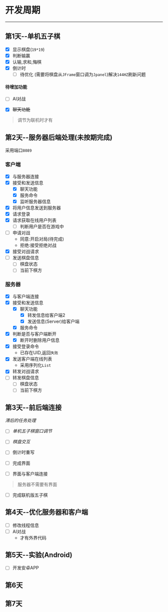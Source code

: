 

# 开发周期

--------

## 第1天--单机五子棋

- [x] 显示棋盘(`19*19`)
- [x] 判断输赢
- [x] 认输,求和,悔棋
- [x] 倒计时
  - [ ] 待优化	(需要将棋盘从`JFrame`窗口调为`Jpanel`)解决`144HZ`刷新问题

#### 待增加功能

- [ ] AI对战

- [x] ~~聊天功能~~

 > 调节为联机时才有

## 第2天--服务器后端处理(未按期完成)

采用端口`8089`

### 客户端

- [x] 与服务器连接
- [x] 接受和发送信息
  - [x] 聊天功能
  - [x] 服务命令
  - [x] 监听服务器信息
- [x] 将用户信息发送到服务器
- [x] 请求登录
- [x] 请求获取在线用户列表
  - [ ] 判断用户是否在游戏中
- [ ] 申请对战
  - 同意:开启对局(待完成)
  - 拒绝:接受拒绝对战
- [x] 接受对战请求
- [ ] 发送棋盘信息
  - [ ] 棋盘状态
  - [ ] 当前下棋方

### 服务器

- [x] 与客户端连接
- [x] 接受和发送信息
  - [x] 聊天功能
    - [x] 转发信息给客户端2
    - [x] 发送信息(Server)给客户端
  - [x] 服务命令
- [x] 判断是否与客户端断开
  - [x] 断开时删除用户信息
- [x] 接受登录命令
  - 已存在UID,返回`失败`
- [x] 发送客户端在线列表
  - 采用序列化`List`
- [x] 转发对战请求
- [ ] 转发棋盘信息
  - [ ] 棋盘状态
  - [ ] 当前下棋方

## 第3天--前后端连接

*滞后的任务处理*

- [ ] *单机五子棋窗口调节*
- [ ] *棋盘交互*
- [ ] 倒计时重写



- [ ] 完成界面
- [ ] 界面与客户端连接

> 服务器不需要有界面

- [ ] 完成联机版五子棋

## 第4天--优化服务器和客户端

- [ ] 修改线程信息
- [ ] AI对战
  - 才有外界代码

## 第5天--实验(Android)

- [ ] 开发安卓APP

## 第6天

## 第7天